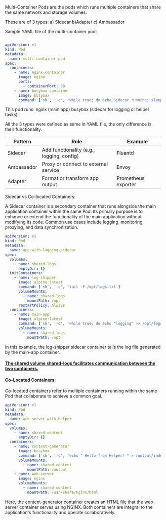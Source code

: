 Multi-Container Pods are the pods which runs multiple containers that share the same network and storage volumes.

These are of 3 types:
a) Sidecar
b)Adapter
c) Ambassador

Sample YAML file of the multi-container pod: 

```YAML

apiVersion: v1
kind: Pod
metadata:
  name: multi-container-pod
spec:
  containers:
    - name: nginx-container
      image: nginx
      ports:
        - containerPort: 80
    - name: busybox-container
      image: busybox
      command: ['sh', '-c', 'while true; do echo Sidecar running; sleep 10; done']

```

This pod runs:
nginx (main app)
busybox (sidecar for logging or helper tasks)

All the 3 types were defined as same in YAML file, the only difference is their functionality. 

| Pattern    | Role                                      | Example             |
| ---------- | ----------------------------------------- | ------------------- |
| Sidecar    | Add functionality (e.g., logging, config) | Fluentd             |
| Ambassador | Proxy or connect to external service      | Envoy               |
| Adapter    | Format or transform app output            | Prometheus exporter |


Sidecar vs Co-located Containers:

A Sidecar container is a secondary container that runs alongside the main application container within the same Pod. Its primary purpose is to enhance or extend the functionality of the main application without modifying its code. Common use cases include logging, monitoring, proxying, and data synchronization.

```YAML
apiVersion: v1
kind: Pod
metadata:
  name: app-with-logging-sidecar
spec:
  volumes:
    - name: shared-logs
      emptyDir: {}
  initContainers:
    - name: log-shipper
      image: alpine:latest
      command: ['sh', '-c', 'tail -F /opt/logs.txt']
      volumeMounts:
        - name: shared-logs
          mountPath: /opt
      restartPolicy: Always
  containers:
    - name: main-app
      image: alpine:latest
      command: ['sh', '-c', 'while true; do echo "logging" >> /opt/logs.txt; sleep 1; done']
      volumeMounts:
        - name: shared-logs
          mountPath: /opt
```

In this example, the log-shipper sidecar container tails the log file generated by the main-app container. <U> <H4>The shared volume shared-logs facilitates communication between the two containers. </H4> </U>

<H4> Co-Located Containers: </H4>

Co-located containers refer to multiple containers running within the same Pod that collaborate to achieve a common goal. 

```YAML
apiVersion: v1
kind: Pod
metadata:
  name: web-server-with-helper
spec:
  volumes:
    - name: shared-content
      emptyDir: {}
  containers:
    - name: content-generator
      image: busybox
      command: ['sh', '-c', 'echo " Hello from Helper! " > /output/index.html && sleep 3600']
      volumeMounts:
        - name: shared-content
          mountPath: /output
    - name: web-server
      image: nginx
      volumeMounts:
        - name: shared-content
          mountPath: /usr/share/nginx/html

```

Here, the content-generator container creates an HTML file that the web-server container serves using NGINX. Both containers are integral to the application's functionality and operate collaboratively.
